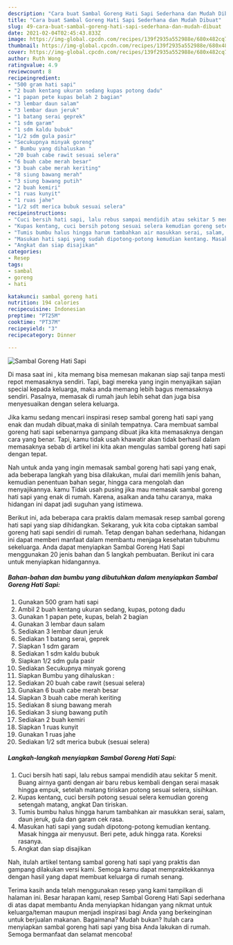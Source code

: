 ```yaml
---
description: "Cara buat Sambal Goreng Hati Sapi Sederhana dan Mudah Dibuat"
title: "Cara buat Sambal Goreng Hati Sapi Sederhana dan Mudah Dibuat"
slug: 49-cara-buat-sambal-goreng-hati-sapi-sederhana-dan-mudah-dibuat
date: 2021-02-04T02:45:43.833Z
image: https://img-global.cpcdn.com/recipes/139f2935a552988e/680x482cq70/sambal-goreng-hati-sapi-foto-resep-utama.jpg
thumbnail: https://img-global.cpcdn.com/recipes/139f2935a552988e/680x482cq70/sambal-goreng-hati-sapi-foto-resep-utama.jpg
cover: https://img-global.cpcdn.com/recipes/139f2935a552988e/680x482cq70/sambal-goreng-hati-sapi-foto-resep-utama.jpg
author: Ruth Wong
ratingvalue: 4.9
reviewcount: 8
recipeingredient:
- "500 gram hati sapi"
- "2 buah kentang ukuran sedang kupas potong dadu"
- "1 papan pete kupas belah 2 bagian"
- "3 lembar daun salam"
- "3 lembar daun jeruk"
- "1 batang serai geprek"
- "1 sdm garam"
- "1 sdm kaldu bubuk"
- "1/2 sdm gula pasir"
- "Secukupnya minyak goreng"
- " Bumbu yang dihaluskan "
- "20 buah cabe rawit sesuai selera"
- "6 buah cabe merah besar"
- "3 buah cabe merah keriting"
- "8 siung bawang merah"
- "3 siung bawang putih"
- "2 buah kemiri"
- "1 ruas kunyit"
- "1 ruas jahe"
- "1/2 sdt merica bubuk sesuai selera"
recipeinstructions:
- "Cuci bersih hati sapi, lalu rebus sampai mendidih atau sekitar 5 menit. Buang airnya ganti dengan air baru rebus kembali dengan serai masak hingga empuk, setelah matang tiriskan potong sesuai selera, sisihkan."
- "Kupas kentang, cuci bersih potong sesuai selera kemudian goreng setengah matang, angkat Dan tiriskan."
- "Tumis bumbu halus hingga harum tambahkan air masukkan serai, salam, daun jeruk, gula dan garam cek rasa."
- "Masukan hati sapi yang sudah dipotong-potong kemudian kentang. Masak hingga air menyusut. Beri pete, aduk hingga rata. Koreksi rasanya."
- "Angkat dan siap disajikan"
categories:
- Resep
tags:
- sambal
- goreng
- hati

katakunci: sambal goreng hati 
nutrition: 194 calories
recipecuisine: Indonesian
preptime: "PT25M"
cooktime: "PT37M"
recipeyield: "3"
recipecategory: Dinner

---
```



![Sambal Goreng Hati Sapi](https://img-global.cpcdn.com/recipes/139f2935a552988e/680x482cq70/sambal-goreng-hati-sapi-foto-resep-utama.jpg)

Di masa  saat ini , kita memang bisa memesan makanan siap saji tanpa mesti repot memasaknya sendiri. Tapi, bagi mereka yang ingin menyajikan sajian special kepada keluarga, maka anda memang lebih bagus memasaknya sendiri. Pasalnya, memasak di rumah jauh lebih sehat dan juga bisa menyesuaikan dengan selera keluarga.

Jika kamu sedang mencari inspirasi resep sambal goreng hati sapi yang enak dan mudah dibuat,maka di sinilah tempatnya. Cara membuat sambal goreng hati sapi  sebenarnya gampang dibuat jika kita memasaknya dengan cara yang benar. Tapi, kamu tidak usah khawatir akan tidak berhasil dalam memasaknya 
sebab di artikel ini kita akan mengulas sambal goreng hati sapi dengan tepat.  



Nah untuk anda yang ingin memasak sambal goreng hati sapi yang enak, ada beberapa langkah yang bisa dilakukan, mulai dari memilih jenis bahan, kemudian penentuan bahan segar, hingga cara mengolah dan menyajikannya. kamu Tidak usah pusing jika mau memasak sambal goreng hati sapi yang enak di rumah. Karena, asalkan anda  tahu caranya, maka hidangan ini dapat jadi suguhan yang istimewa.

Berikut ini, ada beberapa cara praktis  dalam memasak resep sambal goreng hati sapi yang siap dihidangkan. Sekarang, yuk kita coba ciptakan sambal goreng hati sapi sendiri di rumah. Tetap dengan bahan sederhana, hidangan ini dapat memberi manfaat dalam membantu menjaga kesehatan tubuhmu sekeluarga. Anda dapat menyiapkan Sambal Goreng Hati Sapi menggunakan 20 jenis bahan dan 5 langkah pembuatan. Berikut ini cara untuk menyiapkan hidangannya.

<!--inarticleads1-->

##### Bahan-bahan dan bumbu yang dibutuhkan dalam menyiapkan Sambal Goreng Hati Sapi:

1. Gunakan 500 gram hati sapi
1. Ambil 2 buah kentang ukuran sedang, kupas, potong dadu
1. Gunakan 1 papan pete, kupas, belah 2 bagian
1. Gunakan 3 lembar daun salam
1. Sediakan 3 lembar daun jeruk
1. Sediakan 1 batang serai, geprek
1. Siapkan 1 sdm garam
1. Sediakan 1 sdm kaldu bubuk
1. Siapkan 1/2 sdm gula pasir
1. Sediakan Secukupnya minyak goreng
1. Siapkan  Bumbu yang dihaluskan :
1. Sediakan 20 buah cabe rawit (sesuai selera)
1. Gunakan 6 buah cabe merah besar
1. Siapkan 3 buah cabe merah keriting
1. Sediakan 8 siung bawang merah
1. Sediakan 3 siung bawang putih
1. Sediakan 2 buah kemiri
1. Siapkan 1 ruas kunyit
1. Gunakan 1 ruas jahe
1. Sediakan 1/2 sdt merica bubuk (sesuai selera)




<!--inarticleads2-->

##### Langkah-langkah menyiapkan Sambal Goreng Hati Sapi:

1. Cuci bersih hati sapi, lalu rebus sampai mendidih atau sekitar 5 menit. Buang airnya ganti dengan air baru rebus kembali dengan serai masak hingga empuk, setelah matang tiriskan potong sesuai selera, sisihkan.
1. Kupas kentang, cuci bersih potong sesuai selera kemudian goreng setengah matang, angkat Dan tiriskan.
1. Tumis bumbu halus hingga harum tambahkan air masukkan serai, salam, daun jeruk, gula dan garam cek rasa.
1. Masukan hati sapi yang sudah dipotong-potong kemudian kentang. Masak hingga air menyusut. Beri pete, aduk hingga rata. Koreksi rasanya.
1. Angkat dan siap disajikan




Nah, itulah artikel tentang  sambal goreng hati sapi  yang praktis dan gampang dilakukan versi kami. Semoga kamu dapat mempraktekkannya dengan hasil yang dapat membuat keluarga di rumah senang. 

Terima kasih anda telah menggunakan resep yang kami tampilkan di halaman ini. Besar harapan kami, resep  Sambal Goreng Hati Sapi sederhana di atas dapat membantu Anda menyiapkan hidangan yang nikmat untuk keluarga/teman maupun menjadi inspirasi bagi Anda yang berkeinginan untuk berjualan makanan. Bagaimana? Mudah bukan? Itulah cara menyiapkan sambal goreng hati sapi yang bisa Anda lakukan di rumah. Semoga bermanfaat dan selamat mencoba!

